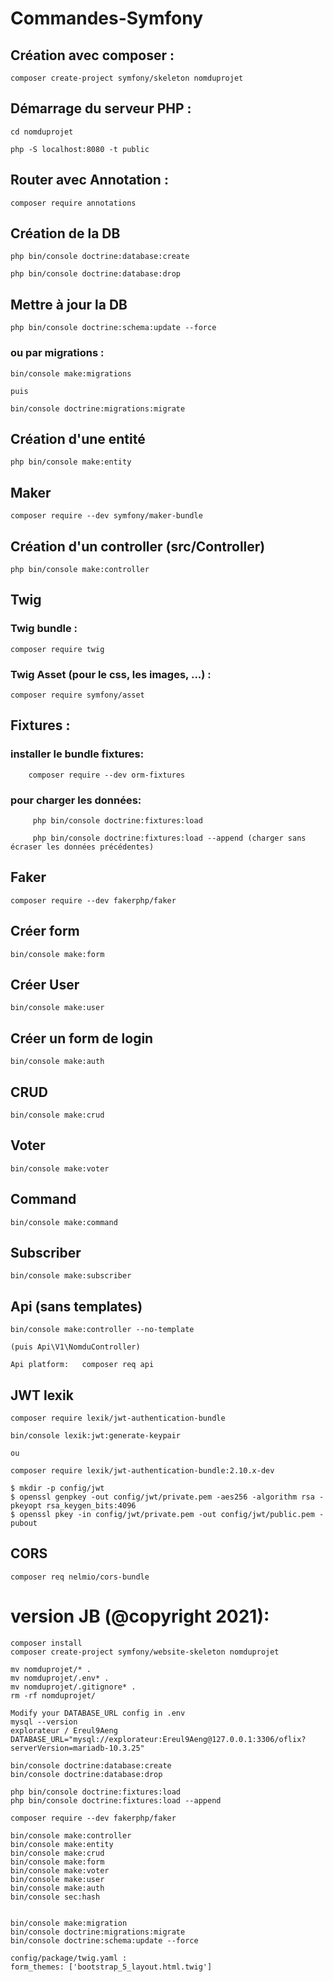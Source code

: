 # Commandes-Symfony

## Création avec composer :

    composer create-project symfony/skeleton nomduprojet


## Démarrage du serveur PHP :

    cd nomduprojet

    php -S localhost:8080 -t public 


## Router avec Annotation : 

    composer require annotations


## Création de la DB

    php bin/console doctrine:database:create

    php bin/console doctrine:database:drop 

## Mettre à jour la DB

    php bin/console doctrine:schema:update --force

### ou par migrations :

    bin/console make:migrations 
    
    puis 

    bin/console doctrine:migrations:migrate


## Création d'une entité

    php bin/console make:entity


## Maker

    composer require --dev symfony/maker-bundle 


## Création d'un controller (src/Controller)

    php bin/console make:controller  


## Twig

### Twig bundle :

    composer require twig

### Twig Asset (pour le css, les images, ...) : 

    composer require symfony/asset


## Fixtures :

### installer le bundle fixtures:

        composer require --dev orm-fixtures

### pour charger les données:    

         php bin/console doctrine:fixtures:load

         php bin/console doctrine:fixtures:load --append (charger sans écraser les données précédentes)


## Faker

    composer require --dev fakerphp/faker

## Créer form 

    bin/console make:form


## Créer User 

    bin/console make:user


## Créer un form de login

    bin/console make:auth

## CRUD 

    bin/console make:crud

## Voter   

    bin/console make:voter

## Command

	bin/console make:command

## Subscriber

	bin/console make:subscriber


## Api (sans templates)

	bin/console make:controller --no-template

	(puis Api\V1\NomduController)

	Api platform:	composer req api


## JWT lexik	

	composer require lexik/jwt-authentication-bundle

	bin/console lexik:jwt:generate-keypair

	ou 

	composer require lexik/jwt-authentication-bundle:2.10.x-dev

	$ mkdir -p config/jwt
	$ openssl genpkey -out config/jwt/private.pem -aes256 -algorithm rsa -pkeyopt rsa_keygen_bits:4096
	$ openssl pkey -in config/jwt/private.pem -out config/jwt/public.pem -pubout


## CORS

	composer req nelmio/cors-bundle 




# version JB (@copyright 2021):

    composer install
	composer create-project symfony/website-skeleton nomduprojet
	
	mv nomduprojet/* .
	mv nomduprojet/.env* .
	mv nomduprojet/.gitignore* .
	rm -rf nomduprojet/
	
	Modify your DATABASE_URL config in .env
	mysql --version
	explorateur / Ereul9Aeng
	DATABASE_URL="mysql://explorateur:Ereul9Aeng@127.0.0.1:3306/oflix?serverVersion=mariadb-10.3.25"
	
	bin/console doctrine:database:create
	bin/console doctrine:database:drop
	
	php bin/console doctrine:fixtures:load
	php bin/console doctrine:fixtures:load --append
		
	composer require --dev fakerphp/faker
	
	bin/console make:controller
	bin/console make:entity
	bin/console make:crud
	bin/console make:form
	bin/console make:voter
	bin/console make:user
	bin/console make:auth
	bin/console sec:hash
	
	
	bin/console make:migration
	bin/console doctrine:migrations:migrate
	bin/console doctrine:schema:update --force
	
	config/package/twig.yaml :
	form_themes: ['bootstrap_5_layout.html.twig']